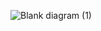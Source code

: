 
![Blank diagram (1)](https://user-images.githubusercontent.com/76664175/184258335-b7b4b4db-912f-4529-859b-d8c761ec4262.png)
